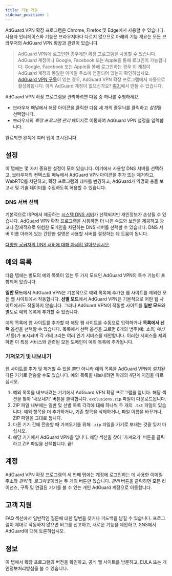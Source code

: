 ```yaml
---
title: 기능 개요
sidebar_position: 1
---
```


AdGuard VPN 확장 프로그램은 Chrome, Firefox 및 Edge에서 사용할 수 있습니다. 사용자 인터페이스와 기능은 브라우저마다 다르지 않으므로 아래의 기능 개요는 모든 브라우저의 AdGuard VPN 확장과 관련이 있습니다.

> AdGuard VPN에 로그인한 경우에만 확장 프로그램을 사용할 수 있습니다. AdGuard 계정이나 Google, Facebook 또는 Apple을 통해 로그인이 가능합니다. Google, Facebook 또는 Apple을 통해 로그인하는 경우 이 계정이 AdGuard 계정과 동일한 이메일 주소에 연결되어 있는지 확인하십시오. [AdGuard VPN 구독](/general/subscription.md)이 있는 경우, AdGuard VPN 확장 프로그램에서 자동으로 활성화됩니다. 아직 AdGuard 계정이 없으신가요? [여기](https://auth.adguard.com/registration.html)에서 만들 수 있습니다.

AdGuard VPN 확장 프로그램을 관리하려면 다음 중 하나를 수행하세요.

* 브라우저 패널에서 해당 아이콘을 클릭한 다음 세 개의 줄무늬를 클릭하고 *설정*을 선택합니다.
* 브라우저의 *확장 프로그램 관리* 페이지로 이동하여 AdGuard VPN 설정을 입력합니다.

완료되면 왼쪽에 여러 탭이 표시됩니다.

## 설정

이 탭에는 몇 가지 중요한 설정이 모여 있습니다. 여기에서 사용할 DNS 서버를 선택하고, 브라우저의 컨텍스트 메뉴에서 AdGuard VPN 아이콘을 추가 또는 제거하고, WebRTC를 차단하고, 확장 프로그램의 테마를 변경하고, AdGuard가 익명의 충돌 보고서 및 기술 데이터를 수집하도록 허용할 수 있습니다.

### DNS 서버 선택

기본적으로 ISP에서 제공하는 [시스템 DNS 서버](https://kb.adguard.com/en/general/dns-filtering#what-is-dns)가 선택되지만 개인정보가 손상될 수 있습니다. AdGuard VPN 확장 프로그램을 사용하면 더 나은 속도와 보안을 제공하고 광고나 잠재적으로 위험한 도메인을 차단하는 DNS 서버를 선택할 수 있습니다. DNS 서버 이름 아래에 있는 간단한 설명은 사용할 서버를 결정하는 데 도움이 됩니다.

[다양한 공급자의 DNS 서버에 대해 자세히 알아보십시오](https://kb.adguard.com/ru/general/dns-providers).

## 예외 목록

다음 탭에는 별도의 예외 목록이 있는 두 가지 모드인 AdGuard VPN의 특수 기능이 포함되어 있습니다.

**일반 모드**에서 AdGuard VPN은 기본적으로 예외 목록에 추가한 웹 사이트를 제외한 모든 웹 사이트에서 작동합니다. **선별 모드**에서 AdGuard VPN은 기본적으로 어떤 웹 사이트에서도 작동하지 않습니다. 그러나 AdGuard VPN이 작동할 사이트를 **일반 모드**와 별도로 예외 목록에 추가할 수 있습니다.

예외 목록에 웹 사이트를 추가할 때 해당 웹 사이트를 수동으로 입력하거나 **목록에서 선택** 옵션을 선택할 수 있습니다. 목록에서 선택 옵션을 고르면 8개의 범주(예: *쇼핑*, *메신저* 등)가 표시되며 각 카테고리는 여러 인기 서비스를 제안합니다. 이러한 서비스를 제외하면 이 특정 서비스와 관련된 모든 도메인이 예외 목록에 추가됩니다.

### 가져오기 및 내보내기

웹 사이트를 추가 및 제거할 수 있을 뿐만 아니라 예외 목록을 AdGuard VPN이 설치된 다른 기기로 전송할 수도 있습니다. 예외 목록을 내보내려면 아래의 4단계 지침을 따르십시오.

1. 예외 목록을 내보내려는 기기에서 AdGuard VPN 확장 프로그램을 엽니다. 해당 섹션을 찾아 '내보내기' 버튼을 클릭합니다. `exclusions.zip` 파일이 다운로드됩니다.
2. ZIP 파일 내부에는 일반 및 선별 목록 각각에 대해 하나씩 두 개의 `.txt` 파일이 있습니다. 예외 항목을 더 추가하거나, 기존 항목을 삭제하거나, 파일 이름을 바꾸거나, ZIP 파일을 그대로 둡니다.
3. 다른 기기 간에 전송할 때 가져오기를 위해 `.zip` 파일을 기기로 보내는 것을 잊지 마십시오.
4. 해당 기기에서 AdGuard VPN을 엽니다. 해당 섹션을 찾아 '가져오기' 버튼을 클릭하고 ZIP 파일을 선택합니다. 끝!

## 계정

AdGuard VPN 확장 프로그램의 세 번째 탭에는 계정에 로그인하는 데 사용한 이메일 주소와 *관리* 및 *로그아웃*이라는 두 개의 버튼만 있습니다. *관리* 버튼을 클릭하면 모든 라이선스, 구독 및 연결된 기기를 볼 수 있는 개인 AdGuard 계정으로 이동합니다.

## 고객 지원

FAQ 섹션에서 일반적인 질문에 대한 답변을 찾거나 피드백을 남길 수 있습니다. 프로그램이 제대로 작동하지 않으면 버그를 신고하고, 새로운 기능을 제안하고, SNS에서 AdGuard에 대해 토론하십시오.

## 정보

이 탭에서 확장 프로그램의 버전을 확인하고, 공식 웹 사이트를 방문하고, EULA 또는 개인정보처리방침을 볼 수 있습니다.